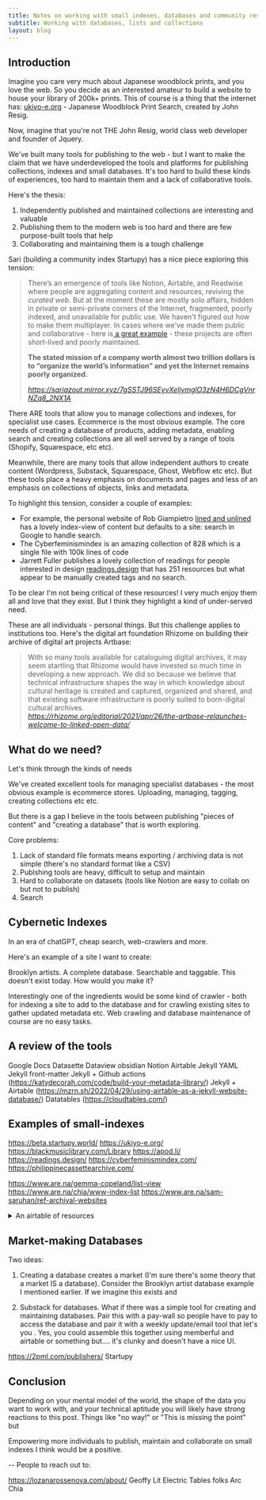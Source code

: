 ```yaml
---
title: Notes on working with small indexes, databases and community resources
subtitle: Working with databases, lists and collections
layout: blog
---
```


## Introduction

Imagine you care very much about Japanese woodblock prints, and you love the web. So you decide as an interested amateur to build a website to house your library of 200k+ prints. This of course is a thing that the internet has: [ukiyo-e.org](https://ukiyo-e.org/) - Japanese Woodblock Print Search, created by John Resig.

Now, imagine that you're not THE John Resig, world class web developer and founder of Jquery.

We've built many tools for publishing to the web - but I want to make the claim that we have underdeveloped the tools and platforms for publishing collections, indexes and small databases. It's too hard to build these kinds of experiences, too hard to maintain them and a lack of collaborative tools.

Here's the thesis:
1. Independently published and maintained collections are interesting and valuable
2. Publishing them to the modern web is too hard and there are few purpose-built tools that help
3. Collaborating and maintaining them is a tough challenge

Sari (building a community index Startupy) has a nice piece exploring this tension:

<blockquote class="quoteback" darkmode="" data-title="Re-Organizing%20the%20World%E2%80%99s%20Information%3A%20Why%20we%20need%20more%20Boutique%E2%80%A6" data-author="Sari Azout" cite="https://sariazout.mirror.xyz/7gSSTJ96SEyvXeljymglO3zN4H6DCgVnrNZq8_2NX1A">
<p>There’s an emergence of tools like Notion, Airtable, and Readwise where people are aggregating content and resources, reviving the <em>curated web</em>. But at the moment these are mostly solo affairs, hidden in private or semi-private corners of the Internet, fragmented, poorly indexed, and unavailable for public use. We haven't figured out how to make them multiplayer. In cases where we’ve made them public and collaborative - here is<a href="https://docs.google.com/spreadsheets/d/16IDgIyPcfwJGG-zmXeMAenYbePQVHkc2P6WCwKEZgpk/htmlview#gid=0" rel="noopener" target="_blank"> a great example</a> - these projects are often short-lived and poorly maintained.</p>
<p><strong>The stated mission of a company worth almost two trillion dollars is to “organize the world’s information” and yet the Internet remains poorly organized.</strong></p>
<footer> <cite><a href="https://sariazout.mirror.xyz/7gSSTJ96SEyvXeljymglO3zN4H6DCgVnrNZq8_2NX1A">https://sariazout.mirror.xyz/7gSSTJ96SEyvXeljymglO3zN4H6DCgVnrNZq8_2NX1A</a></cite></footer>
</blockquote>
<script note="" src="https://cdn.jsdelivr.net/gh/Blogger-Peer-Review/quotebacks@1/quoteback.js"></script>

There ARE tools that allow you to manage collections and indexes, for specialist use cases. Ecommerce is the most obvious example. The core needs of creating a database of products, adding metadata, enabling search and creating collections are all well served by a range of tools (Shopify, Squarespace, etc etc).

Meanwhile, there are many tools that allow independent authors to create content (Wordpress, Substack, Squarespace, Ghost, Webflow etc etc). But these tools place a heavy emphasis on documents and pages and less of an emphasis on collections of objects, links and metadata.

To highlight this tension, consider a couple of examples:

* For example, the personal website of Rob Giampietro [lined and unlined](https://linedandunlined.com/) has a lovely index-view of content but defaults to a site: search in Google to handle search.
* The Cyberfeminismindex is an amazing collection of 828  which is a single file with 100k lines of code
* Jarrett Fuller publishes a lovely collection of readings for people interested in design [readings.design](https://readings.design/) that has 251 resources but what appear to be manually created tags and no search.

To be clear I'm not being critical of these resources! I very much enjoy them all and love that they exist. But I think they highlight a kind of under-served need.

These are all individuals - personal things. But this challenge applies to institutions too. Here's the digital art foundation Rhizome on building their archive of digital art projects Artbase:

<blockquote class="quoteback" darkmode="" data-title="The%20ArtBase%20Relaunches%3A%20Welcome%20to%20Linked%20Open%20Data%C2%A0" data-author="" cite="https://rhizome.org/editorial/2021/apr/26/the-artbase-relaunches-welcome-to-linked-open-data/">
With so many tools available for cataloguing digital archives, it may seem startling that Rhizome would have invested so much time in developing a new approach. We did so because we believe that technical infrastructure shapes the way in which knowledge about cultural heritage is created and captured, organized and shared, and that existing software infrastructure is poorly suited to born-digital cultural archives.
<footer> <cite><a href="https://rhizome.org/editorial/2021/apr/26/the-artbase-relaunches-welcome-to-linked-open-data/">https://rhizome.org/editorial/2021/apr/26/the-artbase-relaunches-welcome-to-linked-open-data/</a></cite></footer>
</blockquote>
<script note="" src="https://cdn.jsdelivr.net/gh/Blogger-Peer-Review/quotebacks@1/quoteback.js"></script>

## What do we need?

Let's think through the kinds of needs



We've created excellent tools for managing specialist databases - the most obvious example is ecommerce stores. Uploading, managing, tagging, creating collections etc etc.

But there is a gap I believe in the tools between publishing "pieces of content" and "creating a database" that is worth exploring.


Core problems:
1. Lack of standard file formats means exporting / archiving data is not simple (there's no standard format like a CSV)
2. Publshing tools are heavy, difficult to setup and maintain
3. Hard to collaborate on datasets (tools like Notion are easy to collab on but not to publish)
4. Search





## Cybernetic Indexes

In an era of chatGPT, cheap search, web-crawlers and more.

Here's an example of a site I want to create:

Brooklyn artists. A complete database. Searchable and taggable. This doesn't exist today. How would you make it?

Interestingly one of the ingredients would be some kind of crawler - both for indexing a site to add to the database and for crawling existing sites to gather updated metadata etc. Web crawling and database maintenance of course are no easy tasks.

## A review of the tools

Google Docs
Datasette
Dataview obsidian
Notion
Airtable
Jekyll YAML
Jekyll front-matter
Jekyll + Github actions (https://katydecorah.com/code/build-your-metadata-library/)
Jekyll + Airtable (https://mzrn.sh/2022/04/29/using-airtable-as-a-jekyll-website-database/)
Datatables (https://cloudtables.com/)

## Examples of small-indexes

https://beta.startupy.world/
https://ukiyo-e.org/
https://blackmusiclibrary.com/Library
https://apod.li/
https://readings.design/
https://cyberfeminismindex.com/
https://philippinecassettearchive.com/

https://www.are.na/gemma-copeland/list-view
https://www.are.na/chia/www-index-list
https://www.are.na/sam-saruhan/ref-archival-websites

<details class="ba b--black-20">
<summary>An airtable of resources</summary>
<iframe class="airtable-embed" src="https://airtable.com/embed/shrYY94GrqVB4HUsi?backgroundColor=green" frameborder="0" onmousewheel="" width="100%" height="533" style="background: transparent; border: 1px solid #ccc;"></iframe>
</details>

## Market-making Databases

Two ideas:

1) Creating a database creates a market (I'm sure there's some theory that a market IS a database). Consider the Brooklyn artist database example I mentioned earlier. If we imagine this exists and 

2) Substack for databases. What if there was a simple tool for creating and maintaining databases. Pair this with a pay-wall so people have to pay to access the database and pair it with a weekly update/email tool that let's you . Yes, you could assemble this together using memberful and airtable or something but.... it's clunky and doesn't have a nice UI.

https://2pml.com/publishers/
Startupy

## Conclusion

Depending on your mental model of the world, the shape of the data you want to work with, and your technical aptitude you will likely have strong reactions to this post. Things like "no way!" or "This is missing the point" but 

Empowering more individuals to publish, maintain and collaborate on small indexes I think would be a positive.


--
People to reach out to:

https://lozanarossenova.com/about/
Geoffy Lit
Electric Tables folks
Arc
Chia